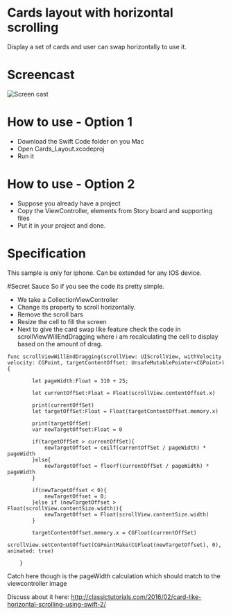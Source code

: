 # Cards layout with horizontal scrolling
Display a set of cards and user can swap horizontally to use it.

# Screencast 
![Screen cast](http://classictutorials.com/blog/wp-content/uploads/2016/02/gify.gif)

# How to use - Option 1
* Download the Swift Code folder on you Mac
* Open Cards_Layout.xcodeproj 
* Run it

# How to use - Option 2
* Suppose you already have a project
* Copy the ViewController, elements from Story board and supporting files
* Put it in your project and done.

# Specification
This sample is only for iphone. Can be extended for any IOS device.

#Secret Sauce
So if you see the code its pretty simple.
* We take a CollectionViewController
* Change its property to scroll horizontally.
* Remove the scroll bars
* Resize the cell to fill the screen
* Next to give the card swap like feature check the code in scrollViewWillEndDragging where i am recalculating the cell to display based on the amount of drag.

```
func scrollViewWillEndDragging(scrollView: UIScrollView, withVelocity velocity: CGPoint, targetContentOffset: UnsafeMutablePointer<CGPoint>) {
        
        let pageWidth:Float = 310 + 25;
        
        let currentOffSet:Float = Float(scrollView.contentOffset.x)
        
        print(currentOffSet)
        let targetOffSet:Float = Float(targetContentOffset.memory.x)
        
        print(targetOffSet)
        var newTargetOffset:Float = 0
        
        if(targetOffSet > currentOffSet){
            newTargetOffset = ceilf(currentOffSet / pageWidth) * pageWidth
        }else{
            newTargetOffset = floorf(currentOffSet / pageWidth) * pageWidth
        }
        
        if(newTargetOffset < 0){
            newTargetOffset = 0;
        }else if (newTargetOffset > Float(scrollView.contentSize.width)){
            newTargetOffset = Float(scrollView.contentSize.width)
        }
        
        targetContentOffset.memory.x = CGFloat(currentOffSet)
        scrollView.setContentOffset(CGPointMake(CGFloat(newTargetOffset), 0), animated: true)
        
    }
```
Catch here though is the pageWidth calculation which should match to the viewcontroller image

Discuss about it here: http://classictutorials.com/2016/02/card-like-horizontal-scrolling-using-swift-2/
